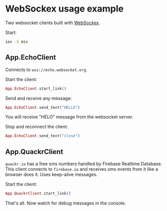 # WebSockex usage example

Two websocket clients built with [WebSockex](https://github.com/Azolo/websockex).

Start:

```bash
iex -S mix
```

## App.EchoClient

Connects to `wss://echo.websocket.org`.

Start the client:

```elixir
App.EchoClient.start_link()
```

Send and receive any message:

``` elixir
App.EchoClient.send_text("HELLO")
```

You will receive "HELO" message from the websocket server.

Stop and reconnect the client:

```elixir
App.EchoClient.send_text("close")
```

## App.QuackrClient

`quackr.io` has a free sms numbers handled by Firebase Realtime Database.
This client connects to `firebase.io` and receives sms events from it like a browser does it.
Uses keep-alive messages.

Start the client:

```elixir
App.QuackrClient.start_link()
```

That's all. Now watch for debug messages in the console.
